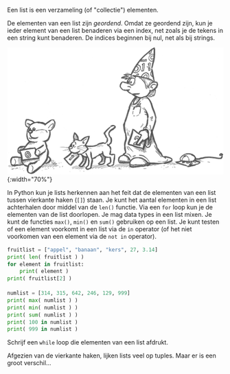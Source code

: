 Een list is een verzameling (of "collectie") elementen.

De elementen van een list zijn *geordend*. Omdat ze geordend zijn, kun
je ieder element van een list benaderen via een index, net zoals je de
tekens in een string kunt benaderen. De indices beginnen bij nul, net
als bij strings.

![list](media/List.png "list"){:width="70%"}

In Python kun je lists herkennen aan het feit dat de elementen van een
list tussen vierkante haken (`[]`) staan. Je kunt het aantal elementen
in een list achterhalen door middel van de `len()` functie. Via een
`for` loop kun je de elementen van de list doorlopen. Je mag data types
in een list mixen. Je kunt de functies `max()`, `min()` en `sum()`
gebruiken op een list. Je kunt testen of een element voorkomt in een
list via de `in` operator (of het niet voorkomen van een element via de
`not in` operator).

```python
fruitlist = ["appel", "banaan", "kers", 27, 3.14]
print( len( fruitlist ) )
for element in fruitlist:
    print( element )
print( fruitlist[2] )

numlist = [314, 315, 642, 246, 129, 999]
print( max( numlist ) )
print( min( numlist ) )
print( sum( numlist ) )
print( 100 in numlist )
print( 999 in numlist )
```

Schrijf een `while` loop die elementen van een list afdrukt.

Afgezien van de vierkante haken, lijken lists veel op tuples. Maar er is
een groot verschil...
